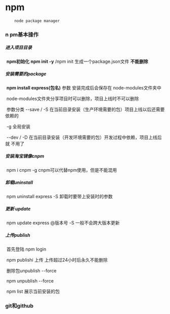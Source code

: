 # npm    

 		node package manager

### 	n pm基本操作

##### 	进入项目目录  

​			**npm初始化**   **npm init  -y** /npm init	生成一个package.json文件  **不能删除**

##### 	安装需要的package

​			**npm install express(包名)**   参数	安装完成后会保存在 node-modules文件夹中

​			node-modules文件夹分享项目时可以删除，项目上线时不可以删除

​			参数分类		--save /  -S	在当前目录安装（生产环境需要的包）项目上线以后还需要依赖的

​								     -g	全局安装

​							--dev / -D         在当前目录安装（开发环境需要的包）开发过程中依赖，项目上线后就										不用了

##### 	安装淘宝镜像cnpm	

​			npm  i  cnpm   -g  	cnpm可以代替npm使用，但是不能混用

##### 	卸载uninstall						

​			npm  uninstall   express   -S	卸载时要带上安装时的参数

#####       更新   update    

​			npm  update  express  @版本号      -S	一般不会跨大版本更新

#####       上传publish

​		首先登陆  npm login

​		npm  publishi	上传	上传超过24小时后永久不能删除

​     删除包unpublish   --force

​		npm  unpublish --force

​    npm list   展示当前安装的包



### git和github





